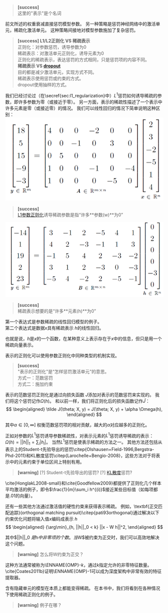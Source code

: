 > **[success]**  
这里的"表示"是个名词  

前文所述的权重衰减直接惩罚模型参数。
另一种策略是惩罚神经网络中的激活单元，稀疏化激活单元。
这种策略间接地对模型参数施加了复杂惩罚。

> **[success] L1/L2正则化 VS 稀疏表示**    
正则化：对参数惩罚，诱导参数为0  
稀疏表示：对激活单元正则化，诱导元素为0   
正则化的稀疏表示，表达惩罚的方式相同，只是惩罚项的内容不同。  
**稀疏表示 VS [dropout](https://windmissing.github.io/Bible-DeepLearning/Chapter7/12Dropout.html)**  
目的都是减少激活单元，实现方式不同。  
稀疏表示使用惩罚或约束的方式。  
dropout使用抽样的方式。  

我们已经讨论过（在\secref{sec:l1_regularization}中）$L^1$惩罚如何诱导稀疏的参数，即许多参数为零（或接近于零）。
另一方面，表示的稀疏性描述了一个表示中许多元素是零（或接近零）的情况。
我们可以线性回归的情况下简单说明这种区别：  
![](/assets/images/Chapter7/8.png)   
> **[success]**  
[L1参数正则化](https://windmissing.github.io/Bible-DeepLearning/Chapter7/1ParameterNormPenalties/2L1.html)诱导稀疏参数是指“许多**参数(w)**为0”  

![](/assets/images/Chapter7/9.png)   
> **[success]**  
稀疏表示想要的是“许多**元素(h)**为0”  

第一个表达式是参数稀疏的线性回归模型的例子。  
第二个表达式是数据$x$具有稀疏表示 $h$的线性回归。  


也就是说，$h$是$x$的一个函数，在某种意义上表示存在于$x$中的信息，但只是用一个稀疏向量表示。

表示的正则化可以使用参数正则化中同种类型的机制实现。  
> **[success]**  
"表示的正则化"是“怎样惩罚激活单元”的意思。  
方式一：范数惩罚  
方式二：施加约束

表示的范数惩罚正则化是通过向损失函数 $J$添加对表示的范数惩罚来实现的。
我们将这个惩罚记作$\Omega(h)$。
和以前一样，我们将正则化后的损失函数记作$\tilde J$：  
$$
\begin{aligned}
 \tilde J(\theta; X, y) =  J(\theta; X, y)  + \alpha \Omega(h),
\end{aligned}
$$

其中$\alpha \in [0, \infty]$ 权衡范数惩罚项的相对贡献，越大的$\alpha$对应越多的正则化。

正如对参数的$L^1$惩罚诱导参数稀疏性，对表示元素的$L^1$惩罚诱导稀疏的表示：
$\Omega(h) = ||h||_1 = \sum_i |h_i|$。
当然$L^1$惩罚是使表示稀疏的方法之一。
其他方法还包括从表示上的Student-t先验导出的惩罚\citep{Olshausen+Field-1996,Bergstra-Phd-2011}和KL散度惩罚\citep{Larochelle+Bengio-2008}，这些方法对于将表示中的元素约束于单位区间上特别有用。  
> **[warning]** [?] Student-t先验导出的惩罚?  [?] [KL散度](https://windmissing.github.io/mathematics_basic_for_ML/Information/KL.html)惩罚?  

\cite{HonglakL2008-small}和\cite{Goodfellow2009}都提供了正则化几个样本平均激活的例子，即令$\frac{1}{m}\sum_i h^{(i)}$接近某些目标值（如每项都是$.01$的向量）。

还有一些其他方法通过激活值的硬性约束来获得表示稀疏。
例如，\textbf{正交匹配追踪}(orthogonal matching pursuit)\citep{pati93orthogonal}通过解决以下约束优化问题将输入值$x$编码成表示 $h$  
$$
\begin{aligned}
 {\arg\min}_{h, ||h||_0 < k} ||x - W h||^2,
\end{aligned}
$$

其中$||h||_0 $是$h$中非零项的个数。
当$W$被约束为正交时，我们可以高效地解决这个问题。  
> **[warning]**  怎么将W约束为正交？  

这种方法通常被称为\ENNAME{OMP}-$k$，通过$k$指定允许的非零特征数量。
\cite{Coates2011b}证明\ENNAME{OMP}-$1$可以成为深度架构中非常有效的特征提取器。

含有隐藏单元的模型在本质上都能变得稀疏。
在本书中，我们将看到在各种情况下使用稀疏正则化的例子。  
> **[warning]**  例子在哪？ 







